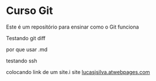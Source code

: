 # Curso Git

Este é um repositório para ensinar como o Git funciona

Testando git diff
 
por que usar .md

testando ssh

colocando link de um site.i
site [lucasjsilva.atwebpages.com](http://lucasjsilva.atwebpages.com)